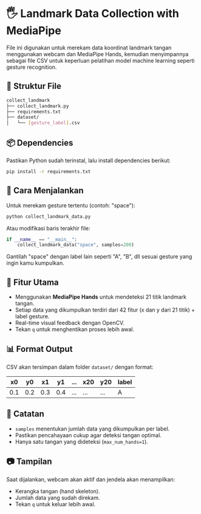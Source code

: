 # 🖐️ Landmark Data Collection with MediaPipe

File ini digunakan untuk merekam data koordinat landmark tangan menggunakan webcam dan MediaPipe Hands, kemudian menyimpannya sebagai file CSV untuk keperluan pelatihan model machine learning seperti gesture recognition.

## 📁 Struktur File

```bash
collect_landmark
├── collect_landmark.py
├── requirements.txt
├── dataset/
│   └── [gesture_label].csv
```

## 📦 Dependencies

Pastikan Python sudah terinstal, lalu install dependencies berikut:

```bash
pip install -r requirements.txt
```

## 🚀 Cara Menjalankan

Untuk merekam gesture tertentu (contoh: "space"):

```bash
python collect_landmark_data.py
```

Atau modifikasi baris terakhir file:

```python
if __name__ == "__main__":
    collect_landmark_data("space", samples=200)
```

Gantilah "space" dengan label lain seperti "A", "B", dll sesuai gesture yang ingin kamu kumpulkan.

## 🎯 Fitur Utama

- Menggunakan **MediaPipe Hands** untuk mendeteksi 21 titik landmark tangan.
- Setiap data yang dikumpulkan terdiri dari 42 fitur (x dan y dari 21 titik) + label gesture.
- Real-time visual feedback dengan OpenCV.
- Tekan `q` untuk menghentikan proses lebih awal.

## 📊 Format Output

CSV akan tersimpan dalam folder `dataset/` dengan format:

| x0  | y0  | x1  | y1  | ... | x20 | y20 | label |
|-----|-----|-----|-----|-----|-----|-----|-------|
| 0.1 | 0.2 | 0.3 | 0.4 | ... | ... | ... |  A    |

## 📝 Catatan

- `samples` menentukan jumlah data yang dikumpulkan per label.
- Pastikan pencahayaan cukup agar deteksi tangan optimal.
- Hanya satu tangan yang dideteksi (`max_num_hands=1`).

## 📷 Tampilan

Saat dijalankan, webcam akan aktif dan jendela akan menampilkan:

- Kerangka tangan (hand skeleton).
- Jumlah data yang sudah direkam.
- Tekan `q` untuk keluar lebih awal.
